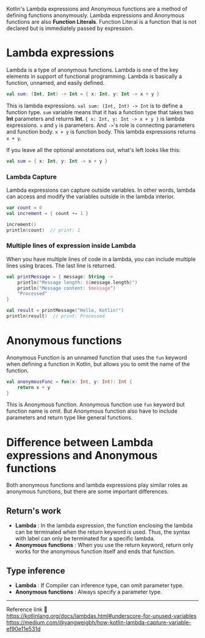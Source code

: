 Kotlin's Lambda expressions and Anonymous functions are a method of defining functions anonymously. Lambda expressions and Anonymous functions are also **Function Literals**. Function Literal is a function that is not declared but is immediately passed by expression. 
# Lambda expressions
Lambda is a type of anonymous functions. Lambda is one of the key elements in support of functional programming. Lambda is basically a function, unnamed, and easily defined.
```kotlin
val sum: (Int, Int) -> Int = { x: Int, y: Int -> x + y }
```
This is lambda expressions. `val sum: (Int, Int) -> Int` is to define a function type. `sum` variable means that it has a function type that takes two **Int** parameters and returns **Int**. `{ x: Int, y: Int -> x + y }` is lambda expressions. `x` and `y` is parameters. And `->`'s role is connecting parameters and function body. `x + y` is function body. This lambda expressions returns `x + y`.

If you leave all the optional annotations out, what's left looks like this:
```kotlin
val sum = { x: Int, y: Int -> x + y }
```
### Lambda Capture
Lambda expressions can capture outside variables. In other words, lambda can access and modify the variables outside in the lambda interior.
```kotlin
var count = 0
val increment = { count += 1 }

increment()
println(count)  // print: 1
```
### Multiple lines of expression inside Lambda
When you have multiple lines of code in a lambda, you can include multiple lines using braces. The last line is returned.
```kotlin
val printMessage = { message: String ->
    println("Message length: ${message.length}")
    println("Message content: $message")
    "Processed"
}

val result = printMessage("Hello, Kotlin!")
println(result)  // print: Processed
```
# Anonymous functions
Anonymous Function is an unnamed function that uses the `fun` keyword when defining a function in Kotlin, but allows you to omit the name of the function. 
```kotlin
val anonymousFunc = fun(x: Int, y: Int): Int { 
	return x + y 
}
```
This is Anonymous function. Anonymous function use `fun` keyword but function name is omit. But Anonymous function also have to include parameters and return type like general functions.
# Difference between Lambda expressions and Anonymous functions
Both anonymous functions and lambda expressions play similar roles as anonymous functions, but there are some important differences.
## Return's work
- **Lambda** : In the lambda expression, the function enclosing the lambda can be terminated when the return keyword is used. Thus, the syntax with label can only be terminated for a specific lambda.
- **Anonymous functions** : When you use the return keyword, return only works for the anonymous function itself and ends that function.
## Type inference
 - **Lambda** : If Compiler can inference type, can omit parameter type.
 - **Anonymous functions** : Always specify a parameter type.

---
Reference link 🙂       
https://kotlinlang.org/docs/lambdas.html#underscore-for-unused-variables
https://medium.com/@yangweigbh/how-kotlin-lambda-capture-variable-ef90e11e531d